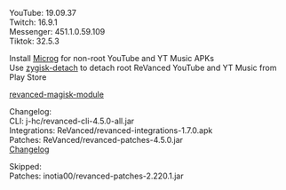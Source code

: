 YouTube: 19.09.37  
Twitch: 16.9.1  
Messenger: 451.1.0.59.109  
Tiktok: 32.5.3  

Install [Microg](https://github.com/ReVanced/GmsCore/releases) for non-root YouTube and YT Music APKs  
Use [zygisk-detach](https://github.com/j-hc/zygisk-detach) to detach root ReVanced YouTube and YT Music from Play Store  

[revanced-magisk-module](https://github.com/j-hc/revanced-magisk-module)  

Changelog:  
CLI: j-hc/revanced-cli-4.5.0-all.jar  
Integrations: ReVanced/revanced-integrations-1.7.0.apk  
Patches: ReVanced/revanced-patches-4.5.0.jar  
[Changelog](https://github.com/ReVanced/revanced-patches/releases/tag/v4.5.0)  

Skipped:  
Patches: inotia00/revanced-patches-2.220.1.jar    
